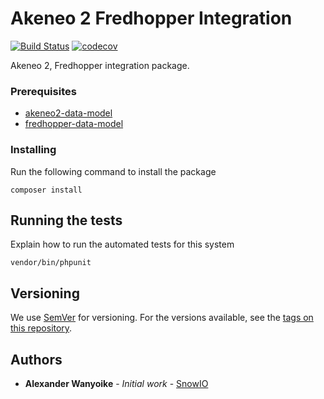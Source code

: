 # Akeneo 2 Fredhopper Integration 

[![Build Status](https://travis-ci.com/snowio/akeneo2-fredhopper-integration.svg?branch=master)](https://travis-ci.com/snowio/akeneo2-fredhopper-integration)
[![codecov](https://codecov.io/gh/snowio/akeneo2-fredhopper-integration/branch/master/graph/badge.svg)](https://codecov.io/gh/snowio/akeneo2-fredhopper-integration)

Akeneo 2, Fredhopper integration package.

### Prerequisites

- [akeneo2-data-model](https://github.com/snowio/akeneo2-data-model)
- [fredhopper-data-model](https://github.com/snowio/fredhopper-data-model)

### Installing

Run the following command to install the package
```
composer install
```

## Running the tests

Explain how to run the automated tests for this system


```
vendor/bin/phpunit
```

## Versioning

We use [SemVer](http://semver.org/) for versioning. For the versions available, see the [tags on this repository](https://github.com/snowio/akeneo2-fredhopper-integration/tags). 

## Authors

* **Alexander Wanyoike** - *Initial work* - [SnowIO](https://github.com/snowio)
